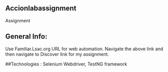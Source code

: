 ## Accionlabassignment
Assignment


## General Info: 
Use Familiar.Lsac.org URL for web automation.
Navigate the above link and then navigate to Discover link for my assignment.


##Technologies : 
Selenium Webdriver, TestNG framework
